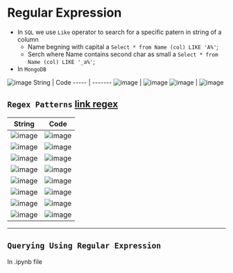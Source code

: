 # Regular Expression

* In `SQL` we use `Like` operator  to search for a specific patern in  string of a column
  * Name begning with capital a `Select * from Name (col) LIKE 'A%'`;
  * Serch where Name contains second char as small a `Select * from Name (col) LIKE '_a%'`;
* In `MongoDB` 

![image](https://user-images.githubusercontent.com/26667491/128178825-3c16af68-ae9a-4762-8994-087494e0eec1.png)
String | Code
----- | -------
![image](https://user-images.githubusercontent.com/26667491/128178143-271c49b1-2535-4db9-8715-41ad49161d72.png) | ![image](https://user-images.githubusercontent.com/26667491/128178722-829dc031-161a-490a-8036-8e6f8f3d964f.png)
![image](https://user-images.githubusercontent.com/26667491/128178316-01c49116-bc88-44e2-a1fb-93181242d690.png) | ![image](https://user-images.githubusercontent.com/26667491/128178342-1aa64b4d-496d-4292-b33f-5be1a5aefd14.png)

## `Regex Patterns` [link regex](https://docs.python.org/3/howto/regex.html#simple-patterns)
String | Code
----- | -------
![image](https://user-images.githubusercontent.com/26667491/128179047-94d71372-b5c1-47f1-ad2a-7f28e073115d.png) | ![image](https://user-images.githubusercontent.com/26667491/128180144-151a99d0-60f4-487a-90e2-e8b9e152d931.png)
![image](https://user-images.githubusercontent.com/26667491/128179115-e24f94a3-061a-44e1-9db8-3f267f46507f.png) | ![image](https://user-images.githubusercontent.com/26667491/128179172-b460d922-3e0a-43da-91fc-57f114f6e67c.png)
![image](https://user-images.githubusercontent.com/26667491/128179230-b2a0d7ad-dfec-4c0e-a7c8-c7d7ebf4dce7.png) | ![image](https://user-images.githubusercontent.com/26667491/128180648-99542706-7497-45f3-bddd-465b4618070d.png)
![image](https://user-images.githubusercontent.com/26667491/128179321-ea515a17-69e7-44b8-b300-21602166d42b.png) | ![image](https://user-images.githubusercontent.com/26667491/128179342-46bfeafb-3a88-495d-84da-febc4ec444e6.png)
![image](https://user-images.githubusercontent.com/26667491/128179393-f06b3550-2553-4b34-aaf7-71fddd35fef6.png) | ![image](https://user-images.githubusercontent.com/26667491/128180819-7bec16ed-95da-4b68-bf5c-2f376a6967fb.png)
![image](https://user-images.githubusercontent.com/26667491/128179511-845bf804-3748-4437-ab51-26d66883f584.png) | ![image](https://user-images.githubusercontent.com/26667491/128179554-e0f36472-d104-415a-bfb4-9e28aacd54af.png)
![image](https://user-images.githubusercontent.com/26667491/128179629-57e605d9-3f64-481d-94e9-f84b17d46c92.png) | ![image](https://user-images.githubusercontent.com/26667491/128179669-ce209999-526c-442b-b85e-64ca0c34012e.png)
![image](https://user-images.githubusercontent.com/26667491/128181240-14ad95f9-1853-401c-a01b-0cc51f446f32.png) | ![image](https://user-images.githubusercontent.com/26667491/128179764-f6f66399-d8cc-42b3-85ed-2421bb27576d.png) 

---

## `Querying Using Regular Expression`
In .ipynb file
